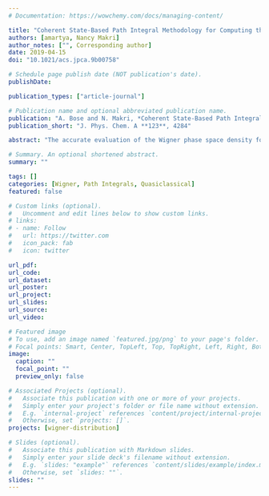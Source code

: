 ```yaml
---
# Documentation: https://wowchemy.com/docs/managing-content/

title: "Coherent State-Based Path Integral Methodology for Computing the Wigner Phase Space Distribution"
authors: [amartya, Nancy Makri]
author_notes: ["", Corresponding author]
date: 2019-04-15
doi: "10.1021/acs.jpca.9b00758"

# Schedule page publish date (NOT publication's date).
publishDate:

publication_types: ["article-journal"]

# Publication name and optional abbreviated publication name.
publication: "A. Bose and N. Makri, *Coherent State-Based Path Integral Methodology for Computing the Wigner Phase Space Distribution*, J. Phys. Chem. A **123**, 4284 (2019)."
publication_short: "J. Phys. Chem. A **123**, 4284"

abstract: "The accurate evaluation of the Wigner phase space density for multidimensional system remains a challenging task. Path integral Monte Carlo methods offer a numerically exact approach for obtaining the Boltzmann density in coordinate space, but the Fourier-type integral required to construct the Wigner distribution generally leads to poor convergence. This paper describes a path integral method for constructing the Wigner density which substantially mitigates the Monte Carlo sign problem and thus is applicable to systems with many degrees of freedom. The starting point is the path integral representation of the coherent state density, which does not involve a Fourier integral and thus converges rapidly. We then use the relation between the coherent state and Wigner densities to construct the Wigner function, taking advantage of destructive phase cancellation to truncate the infinite series and thus confine the integrand, avoiding highly oscillatory regions. We also describe the use of information-guided noise reduction (IGNoR) to improve the Monte Carlo statistics in the most challenging regimes. The method is applied to strongly anharmonic one-dimensional models, a system-bath Hamiltonian, as well as the formamide molecule within an ab initio quartic potential, and the results are compared to those obtained by various approximate methods. These calculations suggest that the coherent state-based path integral method described in this paper offers an efficient, numerically exact approach for constructing the Wigner phase space density in systems of many degrees of freedom, and thus will be useful for quantizing the initial condition in classical trajectory-based simulations of dynamical properties."

# Summary. An optional shortened abstract.
summary: ""

tags: []
categories: [Wigner, Path Integrals, Quasiclassical]
featured: false

# Custom links (optional).
#   Uncomment and edit lines below to show custom links.
# links:
# - name: Follow
#   url: https://twitter.com
#   icon_pack: fab
#   icon: twitter

url_pdf:
url_code:
url_dataset:
url_poster:
url_project:
url_slides:
url_source:
url_video:

# Featured image
# To use, add an image named `featured.jpg/png` to your page's folder. 
# Focal points: Smart, Center, TopLeft, Top, TopRight, Left, Right, BottomLeft, Bottom, BottomRight.
image:
  caption: ""
  focal_point: ""
  preview_only: false

# Associated Projects (optional).
#   Associate this publication with one or more of your projects.
#   Simply enter your project's folder or file name without extension.
#   E.g. `internal-project` references `content/project/internal-project/index.md`.
#   Otherwise, set `projects: []`.
projects: [wigner-distribution]

# Slides (optional).
#   Associate this publication with Markdown slides.
#   Simply enter your slide deck's filename without extension.
#   E.g. `slides: "example"` references `content/slides/example/index.md`.
#   Otherwise, set `slides: ""`.
slides: ""
---
```

